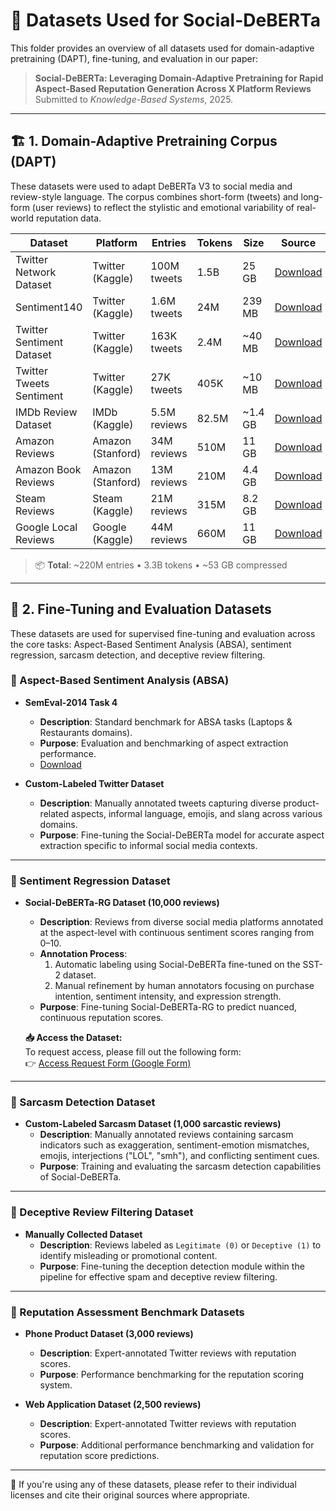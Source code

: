 # 📂 Datasets Used for Social-DeBERTa

This folder provides an overview of all datasets used for domain-adaptive pretraining (DAPT), fine-tuning, and evaluation in our paper:

> **Social-DeBERTa: Leveraging Domain-Adaptive Pretraining for Rapid Aspect-Based Reputation Generation Across X Platform Reviews**  
> Submitted to *Knowledge-Based Systems*, 2025.

---

## 🏗 1. Domain-Adaptive Pretraining Corpus (DAPT)

These datasets were used to adapt DeBERTa V3 to social media and review-style language. The corpus combines short-form (tweets) and long-form (user reviews) to reflect the stylistic and emotional variability of real-world reputation data.

| **Dataset**                         | **Platform**      | **Entries** | **Tokens** | **Size** | **Source** |
|------------------------------------|-------------------|-------------|------------|----------|------------|
| Twitter Network Dataset            | Twitter (Kaggle)  | 100M tweets | 1.5B       | 25 GB    | [Download](https://www.kaggle.com/datasets/adarshsng/covid19-twitter-dataset-of-100-million-tweets) |
| Sentiment140                       | Twitter (Kaggle)  | 1.6M tweets | 24M        | 239 MB   | [Download](https://www.kaggle.com/datasets/kazanova/sentiment140) |
| Twitter Sentiment Dataset          | Twitter (Kaggle)  | 163K tweets | 2.4M       | ~40 MB   | [Download](https://www.kaggle.com/datasets/cosmos98/twitter-and-reddit-sentimental-analysis-dataset) |
| Twitter Tweets Sentiment           | Twitter (Kaggle)  | 27K tweets  | 405K       | ~10 MB   | [Download](https://www.kaggle.com/datasets/yasserh/twitter-tweets-sentiment-dataset) |
| IMDb Review Dataset                | IMDb (Kaggle)     | 5.5M reviews| 82.5M      | ~1.4 GB  | [Download](https://www.kaggle.com/datasets/ebiswas/imdb-review-dataset) |
| Amazon Reviews                     | Amazon (Stanford) | 34M reviews | 510M       | 11 GB    | [Download](https://snap.stanford.edu/data/web-Amazon.html) |
| Amazon Book Reviews                | Amazon (Stanford) | 13M reviews | 210M       | 4.4 GB   | [Download](https://snap.stanford.edu/data/web-Amazon.html) |
| Steam Reviews                      | Steam (Kaggle)    | 21M reviews | 315M       | 8.2 GB   | [Download](https://www.kaggle.com/datasets/najzeko/steam-reviews-2021) |
| Google Local Reviews               | Google (Kaggle)   | 44M reviews | 660M       | 11 GB    | [Download](https://www.kaggle.com/datasets/mexwell/california-google-local-data) |

> 📦 **Total**: ~220M entries • 3.3B tokens • ~53 GB compressed

---

## 🧪 2. Fine-Tuning and Evaluation Datasets

These datasets are used for supervised fine-tuning and evaluation across the core tasks: Aspect-Based Sentiment Analysis (ABSA), sentiment regression, sarcasm detection, and deceptive review filtering.

### 📌 Aspect-Based Sentiment Analysis (ABSA)

* **SemEval-2014 Task 4**
  * **Description**: Standard benchmark for ABSA tasks (Laptops & Restaurants domains).
  * **Purpose**: Evaluation and benchmarking of aspect extraction performance.
  * [Download](https://alt.qcri.org/semeval2014/task4/)

* **Custom-Labeled Twitter Dataset**
  * **Description**: Manually annotated tweets capturing diverse product-related aspects, informal language, emojis, and slang across various domains.
  * **Purpose**: Fine-tuning the Social-DeBERTa model for accurate aspect extraction specific to informal social media contexts.

---

### 📌 Sentiment Regression Dataset

* **Social-DeBERTa-RG Dataset (10,000 reviews)**
  * **Description**: Reviews from diverse social media platforms annotated at the aspect-level with continuous sentiment scores ranging from 0–10.
  * **Annotation Process**:
    1. Automatic labeling using Social-DeBERTa fine-tuned on the SST-2 dataset.
    2. Manual refinement by human annotators focusing on purchase intention, sentiment intensity, and expression strength.
  * **Purpose**: Fine-tuning Social-DeBERTa-RG to predict nuanced, continuous reputation scores.

  **📥 Access the Dataset:**  
  To request access, please fill out the following form:  
  👉 [Access Request Form (Google Form)]([https://forms.gle/YOUR_FORM_LINK_HERE](https://docs.google.com/forms/d/e/1FAIpQLSeNj3r0inFKJiHLKd_GuljfAr8gl5Lf8O8MIY3-WiWirWC4Dg/viewform?usp=header))
---

### 📌 Sarcasm Detection Dataset

* **Custom-Labeled Sarcasm Dataset (1,000 sarcastic reviews)**
  * **Description**: Manually annotated reviews containing sarcasm indicators such as exaggeration, sentiment-emotion mismatches, emojis, interjections ("LOL", "smh"), and conflicting sentiment cues.
  * **Purpose**: Training and evaluating the sarcasm detection capabilities of Social-DeBERTa.

---

### 📌 Deceptive Review Filtering Dataset

* **Manually Collected Dataset**
  * **Description**: Reviews labeled as `Legitimate (0)` or `Deceptive (1)` to identify misleading or promotional content.
  * **Purpose**: Fine-tuning the deception detection module within the pipeline for effective spam and deceptive review filtering.

---

### 📌 Reputation Assessment Benchmark Datasets

* **Phone Product Dataset (3,000 reviews)**
  * **Description**: Expert-annotated Twitter reviews with reputation scores.
  * **Purpose**: Performance benchmarking for the reputation scoring system.

* **Web Application Dataset (2,500 reviews)**
  * **Description**: Expert-annotated Twitter reviews with reputation scores.
  * **Purpose**: Additional performance benchmarking and validation for reputation score predictions.

---

📣 If you're using any of these datasets, please refer to their individual licenses and cite their original sources where appropriate.

